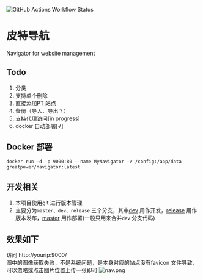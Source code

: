 ![GitHub Actions Workflow Status](https://img.shields.io/github/actions/workflow/status/manone2077/Navigator/.github%2Fworkflows%2Fdocker-image.yml)

# 皮特导航

Navigator for website management

## Todo

1. 分类
2. 支持单个删除
3. 直接添加PT 站点
4. 备份（导入、导出？）
5. 支持代理访问[in progress]
6. docker 自动部署[√]

## Docker 部署
```shell
docker run -d -p 9000:80 --name MyNavigator -v /config:/app/data greatpower/navigator:latest
```

## 开发相关
1. 本项目使用git 进行版本管理
2. 主要分为`master、dev、release` 三个分支，其中[dev](https://github.com/manone2077/Navigator/tree/dev) 用作开发，[release](https://github.com/manone2077/Navigator/tree/release) 用作版本发布，[master](https://github.com/manone2077/Navigator) 用作部署(一般只用来合并`dev` 分支代码)

## 效果如下
访问  http://yourip:9000/   
图中的图像获取失败，不是系统问题，是本身对应的站点没有favicon 文件导致，可以忽略或点击图片位置上传一张即可
![nav.png](images/nav.png)